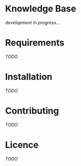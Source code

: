 # Knowledge Base

*development in progress...*

# Requirements

*TODO*

# Installation

*TODO*

# Contributing

*TODO*

# Licence

*TODO*
